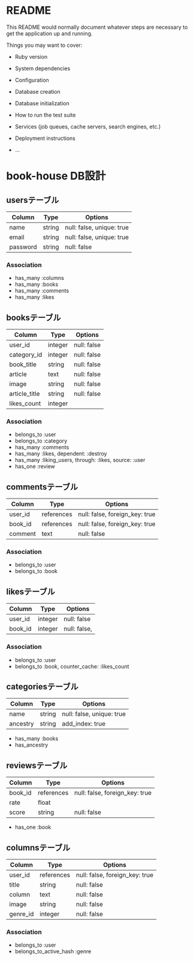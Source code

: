 # README

This README would normally document whatever steps are necessary to get the
application up and running.

Things you may want to cover:

* Ruby version

* System dependencies

* Configuration

* Database creation

* Database initialization

* How to run the test suite

* Services (job queues, cache servers, search engines, etc.)

* Deployment instructions

* ...

# book-house DB設計
## usersテーブル
|Column       |Type   |Options                      |
|-------------|-------|-----------------------------|
|name         |string |null: false, unique: true    |
|email        |string |null: false, unique: true    |
|password     |string |null: false                  |
### Association
- has_many :columns
- has_many :books
- has_many :comments
- has_many :likes

## booksテーブル
|Column           |Type       |Options                          |
|-----------------|-----------|---------------------------------|
|user_id          |integer    |null: false                      |
|category_id      |integer    |null: false                      |
|book_title       |string     |null: false                      |
|article          |text       |null: false                      |
|image            |string     |null: false                      |
|article_title    |string     |null: false                      |
|likes_count      |integer    |                                 |
### Association
- belongs_to :user
- belongs_to :category
- has_many :comments
- has_many :likes, dependent: :destroy
- has_many :liking_users, through: :likes, source: :user
- has_one :review

## commentsテーブル
|Column       |Type         |Options                          |
|-------------|-------------|---------------------------------|
|user_id      |references   |null: false, foreign_key: true   |
|book_id      |references   |null: false, foreign_key: true   |
|comment      |text         |null: false                      |
### Association
- belongs_to :user
- belongs_to :book

## likesテーブル
|Column       |Type         |Options                          |
|-------------|-------------|---------------------------------|
|user_id      |integer      |null: false                      |
|book_id      |integer      |null: false,                     |
### Association
- belongs_to :user
- belongs_to :book, counter_cache: :likes_count

## categoriesテーブル
|Column       |Type         |Options                          |
|-------------|-------------|---------------------------------|
|name         |string       |null: false, unique: true        |
|ancestry     |string       |add_index: true                  |
- has_many :books
- has_ancestry

## reviewsテーブル
|Column       |Type         |Options                          |
|-------------|-------------|---------------------------------|
|book_id      |references   |null: false, foreign_key: true   |
|rate         |float        |                                 |
|score        |string       |null: false                      |
- has_one :book

## columnsテーブル
|Column       |Type         |Options                          |
|-------------|-------------|---------------------------------|
|user_id      |references   |null: false, foreign_key: true   |
|title        |string       |null: false                      |
|column       |text         |null: false                      |
|image        |string       |null: false                      |
|genre_id     |integer      |null: false                      |
### Association
- belongs_to :user
- belongs_to_active_hash :genre